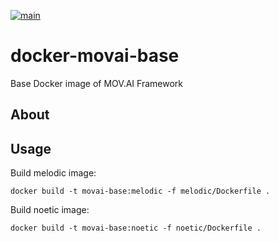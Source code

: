 [![main](https://github.com/MOV-AI/containers-movai-base/actions/workflows/docker-ci.yml/badge.svg?branch=main)](https://github.com/MOV-AI/containers-movai-base/actions/workflows/docker-ci.yml)

# docker-movai-base

Base Docker image of MOV.AI Framework

## About

## Usage

Build melodic image:

    docker build -t movai-base:melodic -f melodic/Dockerfile .

Build noetic image:

    docker build -t movai-base:noetic -f noetic/Dockerfile .

